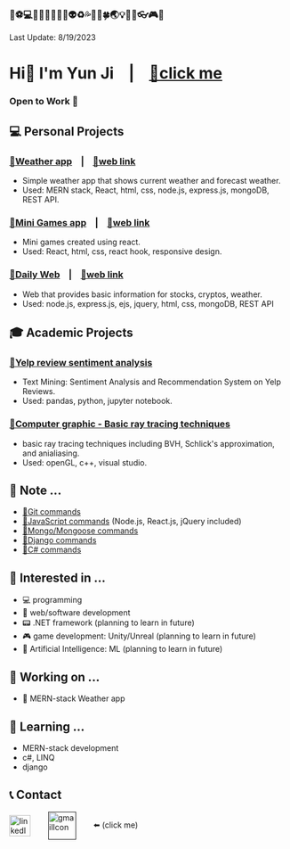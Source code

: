 ### 👞⚽💻📱🏢🍌🚀🔰🚯👽♻️💦🐔🐰🍀🌏💡🌇🗿👓🎮🔗 
Last Update: 8/19/2023

# Hi👋 I'm Yun Ji &nbsp;&nbsp;&nbsp;|&nbsp;&nbsp;&nbsp; [🔗click me](https://yunji-portfolio-f62b07e92b28.herokuapp.com/)

### **Open to Work** 👀

## 💻 Personal Projects
### [🔗**Weather app**](https://github.com/yunji0387/weather-app) &nbsp;&nbsp;&nbsp;|&nbsp;&nbsp;&nbsp; [🔗web link](https://sky-cast-854836ef4892.herokuapp.com/)
- Simple weather app that shows current weather and forecast weather.
- Used: MERN stack, React, html, css, node.js, express.js, mongoDB, REST API.
  
### [🔗**Mini Games app**](https://github.com/yunji0387/react-game-web) &nbsp;&nbsp;&nbsp;|&nbsp;&nbsp;&nbsp; [🔗web link](https://minigames-app-3c6a32fb25e7.herokuapp.com/)
- Mini games created using react.
- Used: React, html, css, react hook, responsive design.

### [🔗**Daily Web**](https://github.com/yunji0387/DailyWebBlog-v1) &nbsp;&nbsp;&nbsp;|&nbsp;&nbsp;&nbsp; [🔗web link](https://dailyweb-51c4ca40411a.herokuapp.com/)
- Web that provides basic information for stocks, cryptos, weather.
- Used: node.js, express.js, ejs, jquery, html, css, mongoDB, REST API

## 🎓 Academic Projects
### [🔗Yelp review sentiment analysis](https://github.com/Makiato1999/COMP4710_Yelp)
- Text Mining: Sentiment Analysis and Recommendation System on Yelp Reviews.
- Used: pandas, python, jupyter notebook.  

### [🔗Computer graphic - Basic ray tracing techniques](https://github.com/yunji0387/Ray_Tracing_Project)
- basic ray tracing techniques including BVH, Schlick's approximation, and anialiasing.
- Used: openGL, c++, visual studio.

## 📄 Note ...
- [🔗Git commands](https://github.com/yunji0387/GitCommands)
- [🔗JavaScript commands](https://github.com/yunji0387/JS-Template) (Node.js, React.js, jQuery included)
- [🔗Mongo/Mongoose commands](https://github.com/yunji0387/Mongo-Mongoose-Commands)
- [🔗Django commands](https://github.com/yunji0387/django-commands)
- [🔗C# commands](https://github.com/yunji0387/CSharp_commands)

## 👀 Interested in ...
- 💻 programming
- 📱 web/software development
- 📟 .NET framework (planning to learn in future)
- 🎮 game development: Unity/Unreal (planning to learn in future)
- 👤 Artificial Intelligence: ML (planning to learn in future)

## 🔭 Working on ...
- 🔰 MERN-stack Weather app

## 🌱 Learning ...
- MERN-stack development
- c#, LINQ
- django

## 📞 Contact
<a href="https://linkedin.com/in/qwe123" target="blank"><img align="center" src="https://raw.githubusercontent.com/rahuldkjain/github-profile-readme-generator/master/src/images/icons/Social/linked-in-alt.svg" alt="linkedIn" height="38" width="38" /></a>
&nbsp;&nbsp;&nbsp;&nbsp;&nbsp;&nbsp;
<a href="" target="blank"><img align="center" src="https://upload.wikimedia.org/wikipedia/commons/4/4e/Gmail_Icon.png" alt="gmailIcon" height="50" width="50" /></a>
&nbsp;&nbsp;&nbsp;&nbsp;&nbsp;&nbsp; 
⬅️ (click me)
